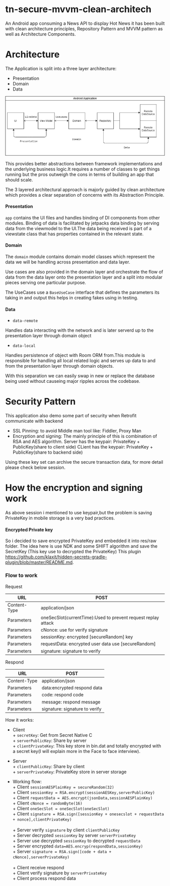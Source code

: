 # tn-secure-mvvm-clean-architech

An Android app consuming a News API to display Hot News it has been built with clean architecture principles, Repository Pattern and MVVM pattern as well as Architecture Components.

# Architecture
The Application is split into a three layer architecture:
- Presentation
- Domain
- Data
  
![Architecture Flow Diagram](clean_art.png)

This provides better abstractions between framework implementations
and the underlying business logic.It requires a number of classes to get
things running but the pros outweigh the cons in terms of building an app
that should scale.

The 3 layered architectural approach is majorly guided by clean architecture which provides
a clear separation of concerns with its Abstraction Principle.

#### Presentation

```app``` contains the UI files and handles binding of DI components from other modules.
Binding of data is facilitated by jetpacks data binding by serving data from the viewmodel
to the UI.The data being received is part of a viewstate class that has properties contained in the
relevant state.

#### Domain

The ```domain``` module contains domain model classes which represent the
data we will be handling across presentation and data layer.

Use cases are also provided in the domain layer and orchestrate the flow
of data from the data layer onto the presentation layer and a split into
modular pieces serving one particular purpose.

The UseCases use a ```BaseUseCase``` interface that defines the parameters its taking in and
output this helps in creating fakes using in testing.

#### Data

- ```data-remote```

Handles data interacting with the network and is later serverd up to the presentation layer through
domain object

- ```data-local```

Handles persistence of object with Room ORM from.This module is responsible for handling all local related
logic and serves up data to and from the presentation layer through domain objects.

With this separation we can easily swap in new or replace the database being used without causeing
major ripples across the codebase.

# Security Pattern
This application also demo some part of security when Retrofit communicate with backend
- SSL Pinning: to avoid Middle man tool like: Fiddler, Proxy Man 
- Encryption and signing:
The mainly principle of this is combination of RSA and AES algorithm.
  Server has the keypair: PrivateKey + PublicKey(share to client side)
  CLient has the keypair: PrivateKey  + PublicKey(share to backend side)
  
Using these key set can archive the secure transaction data, for more detail please check below session.
# How the encryption and signing work
 As above session i mentioned to use keypair,but the problem is saving PrivateKey in mobile storage is a very bad practices.
#### Encrypted Private key
So i decided to save encrypted PrivateKey and embedded it into res/raw folder.
The idea here is use NDK and some SHIFT algorithm and save the SecretKey (This key use to decrypted the PrivateKey)
This plugin https://github.com/klaxit/hidden-secrets-gradle-plugin/blob/master/README.md.
### Flow to work

Request

| URL | POST|
 | --- | --- |
| Content-Type | application/json |
| Parameters | oneSecSlot(currentTime):Used to prevent request replay attack  |
| Parameters | cNonce: use for verify signature  |
| Parameters | sessionKey: encrypted [secureRandom] key  |
| Parameters | requestData: encrypted user data use [secureRandom]  |
| Parameters | signature: signature to verify  |

Respond

| URL | POST |
  | --- | --- |
| Content-Type | application/json |
| Parameters | data:encrypted respond data |
| Parameters | code: respond code  |
| Parameters | message: respond message  |
| Parameters | signature: signature to verify  |

How it works:
- Client<br>
  <t>+ `secretKey`: Get from Secret Native C<br>
  <t>+ `serverPublicKey`: Share by server<br>
  <t>+ `clientPrivateKey`: This key store in bin.dat and totally encrypted with a secret key(I will explain more in the Face to face interview).
- Server<br>
  <t>+ `clientPublicKey`: Share by client<br>
  <t>+ `serverPrivateKey`: PrivateKey store in server storage

- Working flow:<br>
  <t> + Client `sessionAESPlainKey = secureRandom(32)` <br>
  <t> + Client `sessionKey = RSA.encrypt(sessionAESKey,serverPublicKey)`<br>
  <t> + Client `requestData = AES.encrypt(jsonData,sessionAESPlainKey)`<br>
  <t> + Client `cNonce = randomByte(16)`<br>
  <t> + Client `oneSecSlot = oneSecSlot(oneSecSlot)`<br>
  <t> + Client `signature = RSA.sign([sessionKey + onesecslot + requestData + nonce],clientPrivateKey)`<br>
  <br>
  <t> + Server verify `signature` by client `clientPublicKey`<br>
  <t>+ Server decrypted `sessionKey` by server `serverPrivateKey`<br>
  <t>+ Server use decrypted `sessionKey` to decrypted `requestData`<br>
  <t>+ Server encrypted `data=AES.encryp(respondData,sessionKey)` <br>
  <t> + Server `signature = RSA.sign([code + data + cNonce],serverPrivateKey)`<br>
  <br>
  <t>+ Client receive respond <br>
  <t>+ Client verify signature by `serverPrivateKey` <br>
  <t> + Client process respond data<br>